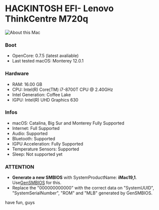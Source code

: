 # HACKINTOSH EFI- Lenovo ThinkCentre M720q

![About this Mac](../master/Infos/about-this-mac.png)

### Boot
- OpenCore: 0.7.5 (latest avaliable)
- Last tested macOS: Monterey 12.0.1

### Hardware
- RAM: 16.00 GB
- CPU: Intel(R) Core(TM) i7-8700T CPU @ 2.40GHz
- Intel Generation: Coffee Lake
- IGPU: Intel(R) UHD Graphics 630

### Infos
- macOS: Catalina, Big Sur and Monterey Fully Supported
- Internet: Full Supported
- Audio: Supported
- Bluetooth: Supported
- IGPU Acceleration: Fully Supported
- Temperature Sensors: Supported
- Sleep: Not supported yet

### ATTENTION
- **Generate a new SMBIOS** with SystemProductName: **iMac19,1**. Use[GenSMBIOS](https://github.com/corpnewt/GenSMBIOS) for this.
- Replace the "000000000000" with the correct data on "SystemUUID", "SystemSerialNumber", "ROM" and "MLB" generated by GenSMBIOS.

have fun, guys